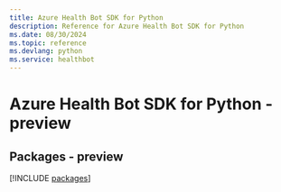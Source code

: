 ```yaml
---
title: Azure Health Bot SDK for Python
description: Reference for Azure Health Bot SDK for Python
ms.date: 08/30/2024
ms.topic: reference
ms.devlang: python
ms.service: healthbot
---
```

# Azure Health Bot SDK for Python - preview
## Packages - preview
[!INCLUDE [packages](health-bot-index.md)]